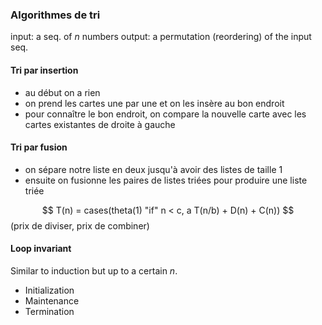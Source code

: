 ### Algorithmes de tri

input: a seq. of $n$ numbers
output: a permutation (reordering) of the input seq.
#### Tri par insertion

- au début on a rien
- on prend les cartes une par une et on les insère au bon endroit
- pour connaître le bon endroit, on compare la nouvelle carte avec les cartes existantes de droite à gauche
#### Tri par fusion

- on sépare notre liste en deux jusqu'à avoir des listes de taille 1
- ensuite on fusionne les paires de listes triées pour produire une liste triée

$$ T(n) = cases(theta(1) "if" n < c, a T(n/b) + D(n) + C(n)) $$
(prix de diviser, prix de combiner)














































#### Loop invariant

Similar to induction but up to a certain $n$.

* Initialization
* Maintenance
* Termination

